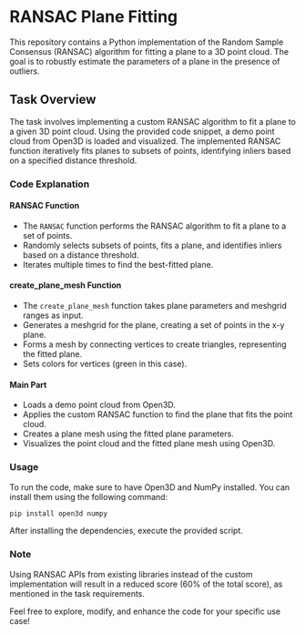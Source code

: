 # RANSAC Plane Fitting

This repository contains a Python implementation of the Random Sample Consensus (RANSAC) algorithm for fitting a plane to a 3D point cloud. The goal is to robustly estimate the parameters of a plane in the presence of outliers.

## Task Overview
The task involves implementing a custom RANSAC algorithm to fit a plane to a given 3D point cloud. Using the provided code snippet, a demo point cloud from Open3D is loaded and visualized. The implemented RANSAC function iteratively fits planes to subsets of points, identifying inliers based on a specified distance threshold.

### Code Explanation
#### RANSAC Function
- The `RANSAC` function performs the RANSAC algorithm to fit a plane to a set of points.
- Randomly selects subsets of points, fits a plane, and identifies inliers based on a distance threshold.
- Iterates multiple times to find the best-fitted plane.

#### create_plane_mesh Function
- The `create_plane_mesh` function takes plane parameters and meshgrid ranges as input.
- Generates a meshgrid for the plane, creating a set of points in the x-y plane.
- Forms a mesh by connecting vertices to create triangles, representing the fitted plane.
- Sets colors for vertices (green in this case).

#### Main Part
- Loads a demo point cloud from Open3D.
- Applies the custom RANSAC function to find the plane that fits the point cloud.
- Creates a plane mesh using the fitted plane parameters.
- Visualizes the point cloud and the fitted plane mesh using Open3D.

### Usage
To run the code, make sure to have Open3D and NumPy installed. You can install them using the following command:
```bash
pip install open3d numpy
```
After installing the dependencies, execute the provided script.

### Note
Using RANSAC APIs from existing libraries instead of the custom implementation will result in a reduced score (60% of the total score), as mentioned in the task requirements.

Feel free to explore, modify, and enhance the code for your specific use case!
